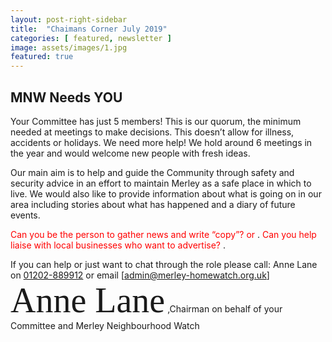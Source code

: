 ```yaml
---
layout: post-right-sidebar
title:  "Chaimans Corner July 2019"
categories: [ featured, newsletter ]
image: assets/images/1.jpg
featured: true
---
```


## MNW Needs YOU
Your Committee has just 5 members! 
This is our quorum, the minimum needed at meetings to make 
decisions. This doesn’t allow for illness, accidents or holidays. 
We need more help! We hold around 6 meetings in the year and would welcome new people with fresh ideas. 

Our main aim is to help and guide the Community through safety and security advice in an effort to maintain Merley as a safe place in which to live. 
We would also like to provide information about what is going on in our area including stories about what has happened and a diary of future events. 

<span style="color:red"> Can you be the person to gather news and write “copy”? or </span>.
<span style="color:red"> Can you help liaise with local businesses who want to advertise? </span>.

If you can help or just want to chat through the role please call: Anne Lane on [01202-889912](tel:[01202889912) or email [admin@merley-homewatch.org.uk] 
<span style="font-family:Papyrus; font-size:4em;"> Anne Lane</span>
,Chairman 
on behalf of your Committee and Merley Neighbourhood Watch 
